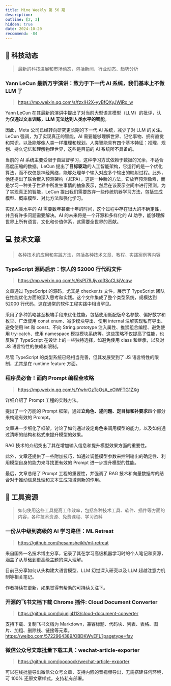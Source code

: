 ```yaml
---
title: Mine Weekly 第 56 期
description:
outline: [2, 3]
hidden: true
date: 2024-10-20
recommend: -84
---
```


## 🚀 科技动态

> 最新的科技进展和市场动态，包括新闻、行业动态、趋势分析

### Yann LeCun 最新万字演讲：致力于下一代 AI 系统，我们基本上不做 LLM 了

> https://mp.weixin.qq.com/s/fzxIH2X-yvBfQXyJWiRo_w

Yann LeCun 在其最新的演讲中提出了对当前大型语言模型（LLM）的批评，认为**仅通过文本训练，LLM 无法达到人类水平的智能**。

因此，Meta 公司已经转向研究更长期的下一代 AI 系统，减少了对 LLM 的关注。LeCun 强调，为了实现真正的智能，AI 需要能够理解世界、记忆事物、拥有直觉和常识，以及能够像人类一样推理和规划。人类智能具有四个基本特征：推理、规划、持久记忆和理解物理世界，这些是目前的 AI 系统所不具备的。

当前的 AI 系统主要受限于自监督学习，这种学习方式依赖于数据的冗余，不适合高度压缩的数据。LeCun 提出了**目标驱动**的人工智能架构，它运行的是一个优化算法，而不仅仅是神经网络，能够处理单个输入对应多个输出的映射过程。此外，他还提出了联合嵌入预测架构（JEPA），这是一种新的方法，它放弃预测像素，而是学习一种关于世界中所发生事情的抽象表示，然后在该表示空间中进行预测。为了实现真正的智能，LeCun 提出我们需要放弃一些传统机器学习方法，包括生成模型、概率模型、对比方法和强化学习。

实现人类水平的 AI 需要数年甚至十年的时间，这个过程中存在很大的不确定性，并且有许多问题需要解决。AI 的未来将是一个开源和多样化的 AI 助手，能够理解世界上所有语言、文化和价值体系，这需要全世界的贡献。

## 💻 技术文章

> 各种技术的应用和实践方法，包括各种技术文章、教程、实践案例等内容

### TypeScript 源码启示：惊人的 52000 行代码文件

> https://mp.weixin.qq.com/s/6sPl79Jjyxd3SoCLkjVcqw

文章通过 TypeScript 的源码，尤其是 checker.ts 文件，展示了 TypeScript 团队在性能优化方面的深入思考和实践。这个文件集成了整个类型系统，规模达到 52000 行代码，这在通常的软件工程实践中相当罕见。

采用了多种策略甚至极端手段来优化性能，包括使用低配版命名参数、偏好数字和枚举、广泛使用 const enum、减少模块导出、使用 internal 注解实现私有导出、避免使用 let 和 const、不向 String.prototype 注入属性、推崇组合编程、避免使用 try-catch、使用 namespace 模拟模块系统等。这些策略不仅提高了性能，也反映了 TypeScript 在设计上的一些独特选择，如避免使用 class 和继承，以及对 JS 语言特性的依赖和限制。

尽管 TypeScript 的类型系统已经相当完善，但其发展受到了 JS 语言特性的限制，尤其是在 runtime feature 方面。

### 程序员必备！面向 Prompt 编程全攻略

> https://mp.weixin.qq.com/s/YwhrGzTcOsA_eOWFTG1ZXg

详细介绍了 Prompt 工程的实践方法。

提出了一个万能的 Prompt 框架，通过**立角色、述问题、定目标和补要求**四个部分来构建有效的 Prompt。

文章进一步细化了框架，讨论了如何通过设定角色来调用模型的能力，以及如何通过清晰的结构和格式来提升模型的效果。

RAG 技术的介绍突出了其在增加输入信息和提升模型效果方面的重要性。

此外，文章还提供了一些附加技巧，如通过调整模型参数来控制输出的确定性、利用模型自身的能力来寻找更有效的 Prompt 进一步提升模型的性能。

最后，文章总结了 Prompt 工程的重要性，并强调了 RAG 技术和向量数据库的结合对于推动信息处理和文本生成领域创新的作用。

## 🔧 工具资源

> 如何使用这些工具提高工作效率，包括各种技术工具、软件、插件等方面的内容，各种技术资源、免费课程、学习资料

### 一份从中级到高级的 AI 学习路径：ML Retreat
> https://github.com/hesamsheikh/ml-retreat

来自国外一名技术博主分享，记录了其在学习高级机器学习时的个人笔记和资源，涵盖了从基础到更高级主题的深入理解。

目前已分享如何从头构建大语言模型、LLM 幻觉深入研究以及 LLM 超越注意力机制等相关笔记。

作者持续在更新，如果觉得有帮助的可持续关注下。

### 开源的飞书文档下载 Chrome 插件: Cloud Document Converter
> https://github.com/lujunji4113/cloud-document-converter

支持下载、复制飞书文档为 Markdown，兼容标题、代码块、列表、表格、图片、加粗、删除线、链接等元素。
​​​
https://weibo.com/5722964389/OBDKWvEFL?pagetype=fav

### 微信公众号文章批量下载工具：wechat-article-exporter
> https://github.com/jooooock/wechat-article-exporter

可以在线批量导出微信公众号文章，支持内嵌的音视频导出，无需搭建任何环境，可 100% 还原文章样式，支持私有部署。
